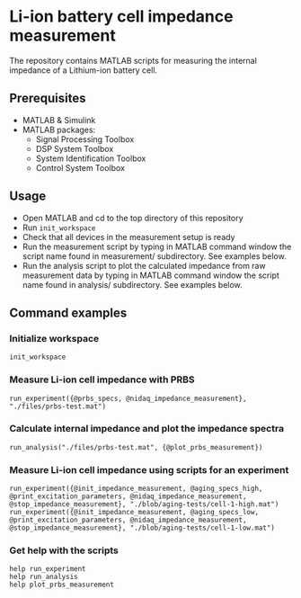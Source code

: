 # Li-ion battery cell impedance measurement

The repository contains MATLAB scripts for measuring the internal impedance of a Lithium-ion battery cell.

## Prerequisites

- MATLAB & Simulink
- MATLAB packages:
    - Signal Processing Toolbox
    - DSP System Toolbox
    - System Identification Toolbox
    - Control System Toolbox

## Usage

- Open MATLAB and cd to the top directory of this repository
- Run `init_workspace`
- Check that all devices in the measurement setup is ready
- Run the measurement script by typing in MATLAB command window the script name found in measurement/ subdirectory. See examples below.
- Run the analysis script to plot the calculated impedance from raw measurement data by typing in MATLAB command window the script name found in analysis/ subdirectory. See examples below.

## Command examples

### Initialize workspace

```
init_workspace
```

### Measure Li-ion cell impedance with PRBS

```
run_experiment({@prbs_specs, @nidaq_impedance_measurement}, "./files/prbs-test.mat")
```

### Calculate internal impedance and plot the impedance spectra

```
run_analysis("./files/prbs-test.mat", {@plot_prbs_measurement})
```

### Measure Li-ion cell impedance using scripts for an experiment

```
run_experiment({@init_impedance_measurement, @aging_specs_high, @print_excitation_parameters, @nidaq_impedance_measurement, @stop_impedance_measurement}, "./blob/aging-tests/cell-1-high.mat")
run_experiment({@init_impedance_measurement, @aging_specs_low, @print_excitation_parameters, @nidaq_impedance_measurement, @stop_impedance_measurement}, "./blob/aging-tests/cell-1-low.mat")
```

### Get help with the scripts

```
help run_experiment
help run_analysis
help plot_prbs_measurement
```
